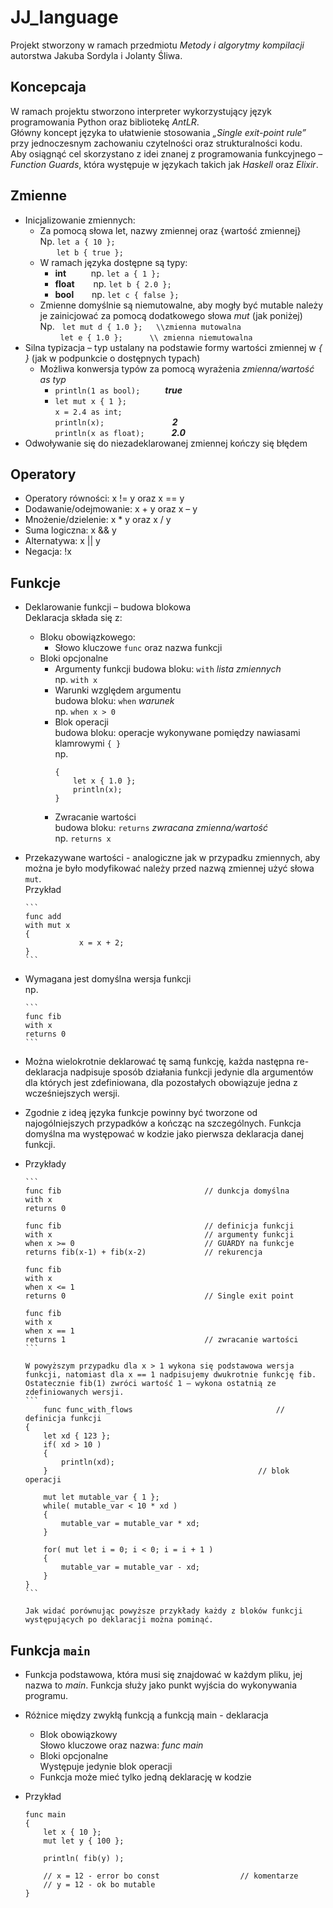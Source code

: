 # JJ_language

Projekt stworzony w ramach przedmiotu _Metody i algorytmy kompilacji_ autorstwa Jakuba Sordyla i Jolanty Śliwa.

## Koncepcaja
W ramach projektu stworzono interpreter wykorzystujący język programowania Python oraz bibliotekę *AntLR*.\
Główny koncept języka to ułatwienie stosowania *„Single exit-point rule”* przy jednoczesnym zachowaniu czytelności oraz strukturalności kodu.\
Aby osiągnąć cel skorzystano z idei znanej z programowania funkcyjnego – *Function Guards*, która występuje w językach takich jak *Haskell* oraz *Elixir*.

## Zmienne
- Inicjalizowanie zmiennych:
    - Za pomocą słowa let, nazwy zmiennej oraz {wartość zmiennej}\
        Np.  	```let a { 10 };```\
             &emsp;  &nbsp; ```let b { true };```
    - W ramach języka dostępne są typy:
        - **int** &emsp; &emsp; np. ```let a { 1 };```
        - **float**	&emsp; &nbsp; np. ```let b { 2.0 };```
        - **bool** &emsp;&ensp; np. ```let c { false };```
    - Zmienne domyślnie są niemutowalne, aby mogły być mutable należy je zainicjować za pomocą dodatkowego słowa *mut* (jak poniżej)\
    Np. &nbsp;	```let mut d { 1.0 };	\\zmienna mutowalna```\
    &emsp; &emsp;```let e { 1.0 };		\\ zmienna niemutowalna```
- Silna typizacja – typ ustalany na podstawie formy wartości zmiennej w *{ }* (jak w podpunkcie o dostępnych typach)
  - Możliwa konwersja typów za pomocą wyrażenia *zmienna/wartość as typ*
      - ```println(1 as bool);``` &emsp; &emsp; ***true***
      - ```let mut x { 1 };```\
        ```x = 2.4 as int;```\
        ```println(x);``` &emsp; &emsp; &emsp; &emsp; &emsp; &ensp;&nbsp; ***2***\
        ```println(x as float);``` &emsp;&emsp; &ensp;***2.0***
- Odwoływanie się do niezadeklarowanej zmiennej kończy się błędem
## Operatory
-	Operatory równości: x != y oraz  x == y
-	Dodawanie/odejmowanie: x + y oraz x – y
-	Mnożenie/dzielenie: x * y oraz x / y
-	Suma logiczna: x && y
-	Alternatywa: x || y
-	Negacja: !x
## Funkcje
-	Deklarowanie funkcji – budowa blokowa\
    Deklaracja składa się z:
     - Bloku obowiązkowego:
        - Słowo kluczowe ```func``` oraz nazwa funkcji
     - Bloki opcjonalne
         - Argumenty funkcji 
            budowa bloku: ```with``` *lista zmiennych*\
            np. ```with x```
         - Warunki względem argumentu\
             budowa bloku: ```when``` *warunek* \
            np. ```when x > 0```
         - Blok operacji\
            budowa bloku: operacje wykonywane pomiędzy nawiasami klamrowymi ```{ }```\
            np. 
            ```
            {
                let x { 1.0 };
                println(x);
            }
            ```
       - Zwracanie wartości\
          budowa bloku: ```returns``` *zwracana zmienna/wartość*\
          np. ```returns x```
-	Przekazywane wartości - analogiczne jak w przypadku zmiennych, aby można je było modyfikować należy przed nazwą 
    zmiennej użyć słowa ```mut```.\
    Przykład

        ```
        func add
        with mut x
        {
                    x = x + 2; 
        }
        ```
-	Wymagana jest domyślna wersja funkcji\
    np.

        ```
        func fib 
        with x 
        returns 0
        ```
-	Można wielokrotnie deklarować tę samą funkcję, każda następna re-deklaracja nadpisuje sposób działania funkcji jedynie dla argumentów dla których jest zdefiniowana, dla pozostałych obowiązuje jedna z wcześniejszych wersji.
-	Zgodnie z ideą języka funkcje powinny być tworzone od najogólniejszych przypadków a kończąc na szczególnych. Funkcja domyślna ma występować w kodzie jako pierwsza deklaracja danej funkcji.
-	Przykłady
    
        ```
        func fib                                // dunkcja domyślna
        with x 
        returns 0
        
        func fib                                // definicja funkcji
        with x                                  // argumenty funkcji
        when x >= 0                             // GUARDY na funkcje
        returns fib(x-1) + fib(x-2)             // rekurencja 
        
        func fib
        with x
        when x <= 1 
        returns 0                               // Single exit point
        
        func fib
        with x
        when x == 1
        returns 1                               // zwracanie wartości
        ```

        W powyższym przypadku dla x > 1 wykona się podstawowa wersja funkcji, natomiast dla x == 1 nadpisujemy dwukrotnie funkcję fib. Ostatecznie fib(1) zwróci wartość 1 – wykona ostatnią ze zdefiniowanych wersji.
        ```
            func func_with_flows                                // definicja funkcji
        { 
            let xd { 123 }; 
            if( xd > 10 )
            {
                println(xd); 
            }                                               // blok operacji
        
            mut let mutable_var { 1 }; 
            while( mutable_var < 10 * xd ) 
            {
                mutable_var = mutable_var * xd;
            }
        
            for( mut let i = 0; i < 0; i = i + 1 )
            {
                mutable_var = mutable_var - xd;
            }
        }
        ```

        Jak widać porównując powyższe przykłady każdy z bloków funkcji występujących po deklaracji można pominąć.

## Funkcja ```main```
-	Funkcja podstawowa, która musi się znajdować w każdym pliku, jej nazwa to *main*. Funkcja służy jako punkt wyjścia do wykonywania programu.
- Różnice między zwykłą funkcją a funkcją main - deklaracja
    -	Blok obowiązkowy \
        Słowo kluczowe oraz nazwa: *func main*
    -	Bloki opcjonalne \
        Występuje jedynie blok operacji
    -	Funkcja może mieć tylko jedną deklarację w kodzie
-	Przykład

      ```
      func main 
      {
          let x { 10 }; 
          mut let y { 100 }; 
    
          println( fib(y) );
    
          // x = 12 - error bo const                  // komentarze
          // y = 12 - ok bo mutable
      } 
      ```
